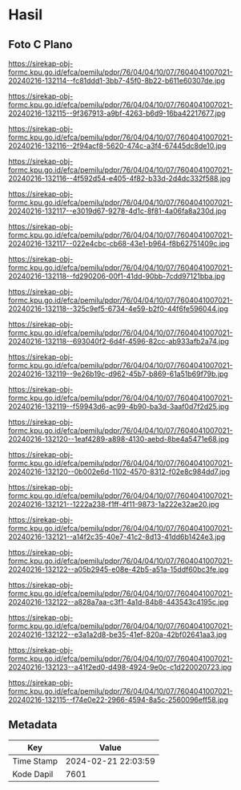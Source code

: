 # Hasil

## Foto C Plano

https://sirekap-obj-formc.kpu.go.id/efca/pemilu/pdpr/76/04/04/10/07/7604041007021-20240216-132114--fc81ddd1-3bb7-45f0-8b22-b611e60307de.jpg

https://sirekap-obj-formc.kpu.go.id/efca/pemilu/pdpr/76/04/04/10/07/7604041007021-20240216-132115--9f367913-a9bf-4263-b6d9-16ba42217677.jpg

https://sirekap-obj-formc.kpu.go.id/efca/pemilu/pdpr/76/04/04/10/07/7604041007021-20240216-132116--2f94acf8-5620-474c-a3f4-67445dc8de10.jpg

https://sirekap-obj-formc.kpu.go.id/efca/pemilu/pdpr/76/04/04/10/07/7604041007021-20240216-132116--4f592d54-e405-4f82-b33d-2d4dc332f588.jpg

https://sirekap-obj-formc.kpu.go.id/efca/pemilu/pdpr/76/04/04/10/07/7604041007021-20240216-132117--e3019d67-9278-4d1c-8f81-4a06fa8a230d.jpg

https://sirekap-obj-formc.kpu.go.id/efca/pemilu/pdpr/76/04/04/10/07/7604041007021-20240216-132117--022e4cbc-cb68-43e1-b964-f8b62751409c.jpg

https://sirekap-obj-formc.kpu.go.id/efca/pemilu/pdpr/76/04/04/10/07/7604041007021-20240216-132118--fd290206-00f1-41dd-90bb-7cdd97121bba.jpg

https://sirekap-obj-formc.kpu.go.id/efca/pemilu/pdpr/76/04/04/10/07/7604041007021-20240216-132118--325c9ef5-6734-4e59-b2f0-44f6fe596044.jpg

https://sirekap-obj-formc.kpu.go.id/efca/pemilu/pdpr/76/04/04/10/07/7604041007021-20240216-132118--693040f2-6d4f-4596-82cc-ab933afb2a74.jpg

https://sirekap-obj-formc.kpu.go.id/efca/pemilu/pdpr/76/04/04/10/07/7604041007021-20240216-132119--9e26b19c-d962-45b7-b869-61a51b69f79b.jpg

https://sirekap-obj-formc.kpu.go.id/efca/pemilu/pdpr/76/04/04/10/07/7604041007021-20240216-132119--f59943d6-ac99-4b90-ba3d-3aaf0d7f2d25.jpg

https://sirekap-obj-formc.kpu.go.id/efca/pemilu/pdpr/76/04/04/10/07/7604041007021-20240216-132120--1eaf4289-a898-4130-aebd-8be4a5471e68.jpg

https://sirekap-obj-formc.kpu.go.id/efca/pemilu/pdpr/76/04/04/10/07/7604041007021-20240216-132120--0b002e6d-1102-4570-8312-f02e8c984dd7.jpg

https://sirekap-obj-formc.kpu.go.id/efca/pemilu/pdpr/76/04/04/10/07/7604041007021-20240216-132121--1222a238-f1ff-4f11-9873-1a222e32ae20.jpg

https://sirekap-obj-formc.kpu.go.id/efca/pemilu/pdpr/76/04/04/10/07/7604041007021-20240216-132121--a14f2c35-40e7-41c2-8d13-41dd6b1424e3.jpg

https://sirekap-obj-formc.kpu.go.id/efca/pemilu/pdpr/76/04/04/10/07/7604041007021-20240216-132122--a05b2945-e08e-42b5-a51a-15ddf60bc3fe.jpg

https://sirekap-obj-formc.kpu.go.id/efca/pemilu/pdpr/76/04/04/10/07/7604041007021-20240216-132122--a828a7aa-c3f1-4a1d-84b8-443543c4195c.jpg

https://sirekap-obj-formc.kpu.go.id/efca/pemilu/pdpr/76/04/04/10/07/7604041007021-20240216-132122--e3a1a2d8-be35-41ef-820a-42bf02641aa3.jpg

https://sirekap-obj-formc.kpu.go.id/efca/pemilu/pdpr/76/04/04/10/07/7604041007021-20240216-132123--a41f2ed0-d498-4924-9e0c-c1d220020723.jpg

https://sirekap-obj-formc.kpu.go.id/efca/pemilu/pdpr/76/04/04/10/07/7604041007021-20240216-132115--f74e0e22-2966-4594-8a5c-2560096eff58.jpg


## Metadata

| Key        | Value               |
| ---------- | ------------------- |
| Time Stamp | 2024-02-21 22:03:59 |
| Kode Dapil | 7601                |



